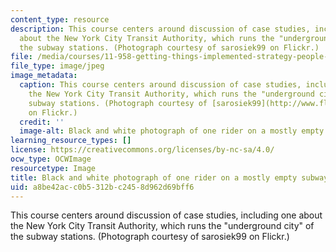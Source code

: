 ```yaml
---
content_type: resource
description: This course centers around discussion of case studies, including one
  about the New York City Transit Authority, which runs the "underground city" of
  the subway stations. (Photograph courtesy of sarosiek99 on Flickr.)
file: /media/courses/11-958-getting-things-implemented-strategy-people-performance-and-leadership-january-iap-2009/a8be42acc0b5312bc2458d962d69bff6_11-958iap09-th.jpg
file_type: image/jpeg
image_metadata:
  caption: This course centers around discussion of case studies, including one about
    the New York City Transit Authority, which runs the "underground city" of the
    subway stations. (Photograph courtesy of [sarosiek99](http://www.flickr.com/photos/sarophoto/285620262/)
    on Flickr.)
  credit: ''
  image-alt: Black and white photograph of one rider on a mostly empty subway.
learning_resource_types: []
license: https://creativecommons.org/licenses/by-nc-sa/4.0/
ocw_type: OCWImage
resourcetype: Image
title: Black and white photograph of one rider on a mostly empty subway
uid: a8be42ac-c0b5-312b-c245-8d962d69bff6
---
```

This course centers around discussion of case studies, including one about the New York City Transit Authority, which runs the "underground city" of the subway stations. (Photograph courtesy of sarosiek99 on Flickr.)